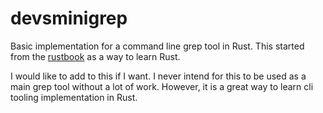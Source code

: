 # devsminigrep

Basic implementation for a command line grep tool in Rust. 
This started from the [rustbook](https://doc.rust-lang.org/book/ch12-00-an-io-project.html) as a way to learn Rust. 

I would like to add to this if I want. I never intend for 
this to be used as a main grep tool without a lot of work.
However, it is a great way to learn cli tooling implementation
in Rust.